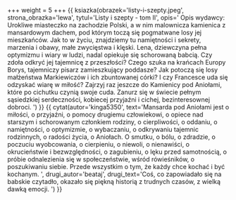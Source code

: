 +++
weight = 5
+++
{{ ksiazka(obrazek='listy-i-szepty.jpeg', strona_obrazka='lewa', tytul='Listy i szepty - tom II', opis='
Opis wydawcy:<br/>
Urokliwe miasteczko na zachodzie Polski, a w nim malownicza kamienica z mansardowym dachem, pod którym toczą się pogmatwane losy jej mieszkańców. Jak to w życiu, znajdziemy tu namiętności i sekrety, marzenia i obawy, małe zwycięstwa i klęski. Lena, dziewczyna pełna optymizmu i wiary w ludzi, nadal opiekuje się schorowaną babcią. Czy zdoła odkryć jej tajemnicę z przeszłości? Czego szuka na krańcach Europy Borys, tajemniczy pisarz zamieszkujący poddasze? Jak potoczą się losy małżeństwa Markiewiczów i ich zbuntowanej córki? I czy Francesce uda się odzyskać wiarę w miłość? Zajrzyj raz jeszcze do Kamienicy pod Aniołami, które po cichutku czynią swoje cuda. Zanurz się w świecie pełnym sąsiedzkiej serdeczności, kobiecej przyjaźni i cichej, bezinteresownej dobroci.
') }}
{{ cytat(autor='kinga5350', text='Mansarda pod Aniołami jest o miłości, o przyjaźni, o pomocy drugiemu człowiekowi, o opiece nad starszym i schorowanym członkiem rodziny, o cierpliwości, o oddaniu, o namiętności, o optymizmie, o wybaczaniu, o odkrywaniu tajemnic rodzinnych, o radości życia, o Aniołach. O smutku, o bólu, o zdradzie, o poczuciu wyobcowania, o cierpieniu, o niewoli, o nienawiści, o okrucieństwie i bezwzględności, o zagubieniu, o lęku przed samotnością, o próbie odnalezienia się w społeczeństwie, wśród rówieśników, o poszukiwaniu siebie. Przede wszystkim o tym, że każdy chce kochać i być kochanym. ', drugi_autor='beataj', drugi_text='Coś, co zapowiadało się na babskie czytadło, okazało się piękną historią z trudnych czasów, z wielką dawką emocji. ') }}
